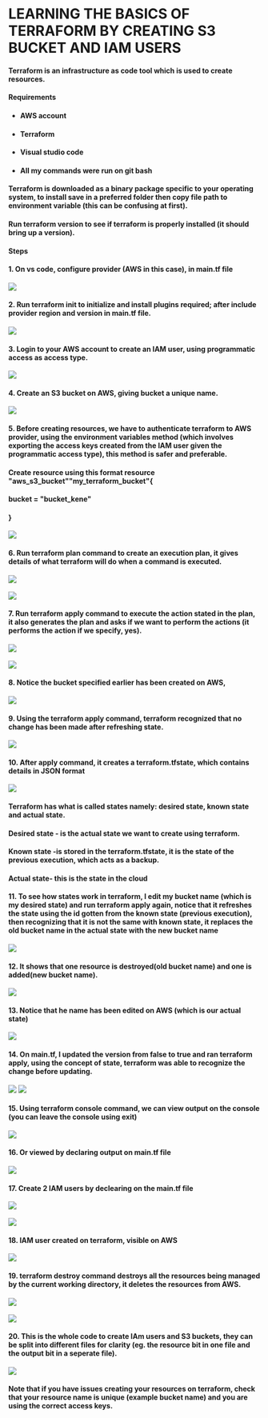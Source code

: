# LEARNING THE BASICS OF TERRAFORM BY CREATING S3 BUCKET AND IAM USERS

#### Terraform is an infrastructure as code tool which is used to create resources.

#### __Requirements__
  * #### AWS account
  * #### Terraform
  * #### Visual studio code
  * #### All my commands were run on __git bash__

#### Terraform is downloaded as a binary package specific to your operating system, to install save in a preferred folder then copy file path to environment variable (this can be confusing at first).

#### Run __terraform version__ to see if terraform is properly installed (it should bring up a version).

#### Steps

#### 1. On vs code, configure provider (AWS in this case), in __main.tf__ file
![](images/tf4-hcl-config.png)
#### 2. Run __terraform init__ to initialize and install plugins required; after include provider region and version in main.tf file.
![](images/tf1-init.png)
#### 3. Login to your AWS account to create an IAM user, using programmatic access as access type.
![](images/tf2-iam-user.png)
#### 4. Create an S3 bucket on AWS, giving bucket a unique name.
![](images/tf3-s3-bucket.png)
#### 5. Before creating resources, we have to authenticate terraform to AWS provider, using the environment variables method (which involves exporting the access keys created from the IAM user given the programmatic access type), this method is safer and preferable.

#### Create resource using this format resource "aws_s3_bucket""my_terraform_bucket"{
 #### bucket = "bucket_kene"

#### }
![](images/tf4-hcl-config.png)
#### 6. Run __terraform plan__ command to create an execution plan, it gives details of what terraform will do when a command is executed.
![](images/tf5-plan.png) </br></br>
![](images/tf6-plan2.png)
#### 7. Run __terraform apply__ command to execute the action stated in the  plan, it also generates the plan and asks if we want to perform the actions (it performs the action if we specify, yes).

![](images/tf7-apply.png)</br></br>
![](images/tf8-apply1.png)
#### 8. Notice the bucket specified earlier has been created on AWS, 
![](images/tf9-s3-bucket-new.png)
#### 9. Using the terraform apply command, terraform recognized that no change has been made after refreshing state.
![](images/tf10-apply-refresh.png)
#### 10. After apply command, it creates a __terraform.tfstate__, which contains details in JSON format
![](images/tf-10-1-tfstate.png)

#### __Terraform has what is called states namely: desired state, known state and actual state__.
#### Desired state - is the actual state we want to create using terraform.
#### Known state -is stored in the terraform.tfstate, it is the state of the previous execution, which acts as a backup.
#### Actual state- this is the state in the cloud

#### 11. To see how states work in terraform, I edit my bucket name (which is my desired state) and run terraform apply again, notice that it refreshes the state using the id gotten from the known state (previous execution), then recognizing that it is not the same with known state, it replaces the old bucket name in the actual state with the new bucket name  
![](images/tf11-editname.png)
#### 12. It shows that one resource is destroyed(old bucket name) and one is added(new bucket name).
![](images/tf11-editname-1.png)
#### 13. Notice that he name has been edited on AWS (which is our actual state)
![](images/tf11-s3-editname.png)
#### 14. On main.tf, I updated the version from false to true and ran terraform apply, using the concept of state, terraform was able to recognize the change before updating.
![](images/tf12-version.png)
![](images/tf12-version1.png)
#### 15. Using __terraform console__ command, we can view output on the console (you can leave the console using __exit__)
![](images/tf13-console.png)
#### 16. Or viewed by declaring output on __main.tf file__
![](images/tf14-output.png)
#### 17. Create 2 IAM users by declearing on the main.tf file
![](images/tf15-iam.png) </br></br>
![](images/tf15-iam1.png)
#### 18. IAM user created on terraform, visible on AWS
![](images/tf15-iam2.png)
#### 19. __terraform destroy__ command destroys all the resources being managed by the current working directory, it deletes the resources from AWS.
![](images/tf16-destroy.png)</br></br>
![](images/tf16-destroy1.png)
#### 20. This is the whole code to create IAm users and S3 buckets, they can be split into different files for clarity (eg. the resource bit in one file and the output bit in a seperate file).
![](images/tf17.png)

#### __Note that if you have issues creating your resources on terraform, check that your resource name is unique (example bucket name) and you are using the correct access keys__.

